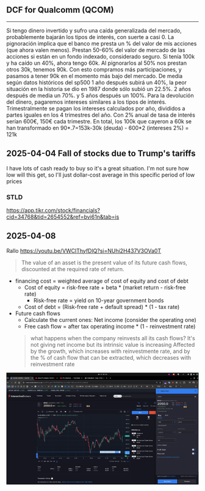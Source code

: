 
## DCF for Qualcomm (QCOM)
---
Si tengo dinero invertido y sufro una caída generalizada del mercado, probablemente bajarán los tipos de interés, con suerte a casi 0.
La pignoración implica que el banco me presta un % del valor de mis acciones (que ahora valen menos). Prestan 50-60% del valor de mercado de las acciones si están en un fondo indexado, considerado seguro. Si tenía 100k y ha caído un 40%, ahora tengo 60k. Al pignorarlos al 50% nos prestan otros 30k, tenemos 90k. Con esto compramos más participaciones, y pasamos a tener 90k en el momento más bajo del mercado.
De media según datos históricos del sp500 1 año después subirá un 40%, la peor situación en la historia se dio en 1987 donde sólo subió un 22.5%. 2 años después de media un 70%. y 5 años después un 100%. Para la devolución del dinero, pagaremos intereses similares a los tipos de interés. Trimestralmente se pagan los intereses calculados por año, divididos a partes iguales en los 4 trimestres del año. Con 2% anual de tasa de interés serían 600€, 150€ cada trimestre. En total, los 100k que cayeron a 60k se han transformado en 90*.7=153k-30k (deuda) - 600*2 (intereses 2%) = 121k

## 2025-04-04 Fall of stocks due to Trump's tariffs
I have lots of cash ready to buy so it's a great situation. I'm not sure how low will this get, so I'll just dollar-cost average in this specific period of low prices


### STLD
https://app.tikr.com/stock/financials?cid=34768&tid=2654552&ref=bvi61n&tab=is

## 2025-04-08
Rallo https://youtu.be/VWClThyfDlQ?si=NUhi2H437V3OVa0T
> The value of an asset is the present value of its future cash flows, discounted at the required rate of return.

- financing cost = weighted average of cost of equity and cost of debt
    - Cost of equity = risk-free rate + beta * (market return - risk-free rate)
        - Risk-free rate = yield on 10-year government bonds
    - Cost of debt = (Risk-free rate + default spread) * (1 - tax rate)
- Future cash flows
    - Calculate the current ones: Net income (consider the operating one)
    - Free cash flow = after tax operating income * (1 - reinvestment rate)
    > what happens when the company reinvests all its cash flows? It's not giving net income but its intrinsic value is increasing
    Affected by the growth, which increases with reinvestmente rate, and by the % of cash flow that can be extracted, which decreases with reinvestment rate

![](stuff/20250409161842.png)